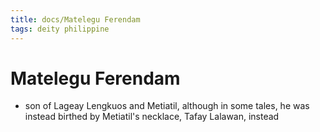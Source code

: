 ```yaml
---
title: docs/Matelegu Ferendam
tags: deity philippine
---
```


# Matelegu Ferendam
- son of Lageay Lengkuos and Metiatil, although in some tales, he was instead birthed by Metiatil's necklace, Tafay Lalawan, instead